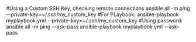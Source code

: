 #Using a Custom SSH Key, checking remote connections
ansible all -m ping --private-key=~/.ssh/my_custom_key
#For PLaybook:
ansible-playbook myplaybook.yml --private-key=~/.ssh/my_custom_key
#Using password:
ansible all -m ping --ask-pass
ansible-playbook myplaybook.yml --ask-pass
